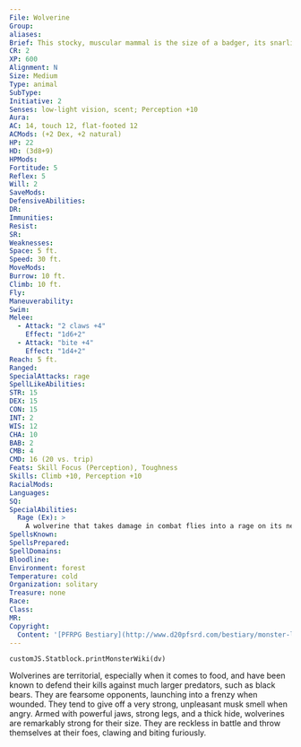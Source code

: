 ```yaml
---
File: Wolverine
Group: 
aliases: 
Brief: This stocky, muscular mammal is the size of a badger, its snarling lips revealing a mouth full of yellow teeth.
CR: 2
XP: 600
Alignment: N
Size: Medium
Type: animal
SubType: 
Initiative: 2
Senses: low-light vision, scent; Perception +10
Aura: 
AC: 14, touch 12, flat-footed 12
ACMods: (+2 Dex, +2 natural)
HP: 22
HD: (3d8+9)
HPMods: 
Fortitude: 5
Reflex: 5
Will: 2
SaveMods: 
DefensiveAbilities: 
DR: 
Immunities: 
Resist: 
SR: 
Weaknesses: 
Space: 5 ft.
Speed: 30 ft.
MoveMods: 
Burrow: 10 ft.
Climb: 10 ft.
Fly: 
Maneuverability: 
Swim: 
Melee: 
  - Attack: "2 claws +4"
    Effect: "1d6+2"
  - Attack: "bite +4"
    Effect: "1d4+2"
Reach: 5 ft.
Ranged: 
SpecialAttacks: rage
SpellLikeAbilities: 
STR: 15
DEX: 15
CON: 15
INT: 2
WIS: 12
CHA: 10
BAB: 2
CMB: 4
CMD: 16 (20 vs. trip)
Feats: Skill Focus (Perception), Toughness
Skills: Climb +10, Perception +10
RacialMods: 
Languages: 
SQ: 
SpecialAbilities:
  Rage (Ex): >
    A wolverine that takes damage in combat flies into a rage on its next turn, clawing and biting madly until either it or its opponent is dead. It gains +4 to Strength, +4 to Constitution, and -2 to AC. The creature cannot end its rage voluntarily.
SpellsKnown: 
SpellsPrepared: 
SpellDomains: 
Bloodline: 
Environment: forest
Temperature: cold
Organization: solitary
Treasure: none
Race: 
Class: 
MR: 
Copyright:
  Content: '[PFRPG Bestiary](http://www.d20pfsrd.com/bestiary/monster-listings/animals/musteloids/wolverine)'
---
```

```dataviewjs
customJS.Statblock.printMonsterWiki(dv)
```
Wolverines are territorial, especially when it comes to food, and have been known to defend their kills against much larger predators, such as black bears. They are fearsome opponents, launching into a frenzy when wounded. They tend to give off a very strong, unpleasant musk smell when angry.  Armed with powerful jaws, strong legs, and a thick hide, wolverines are remarkably strong for their size.  They are reckless in battle and throw themselves at their foes, clawing and biting furiously.
